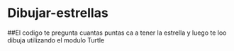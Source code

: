 # Dibujar-estrellas

##El codigo te pregunta cuantas puntas ca a tener la estrella y luego te loo dibuja utilizando el modulo Turtle

